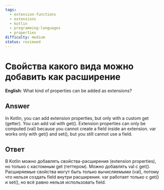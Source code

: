 ```yaml
---
tags:
  - extension-functions
  - extensions
  - kotlin
  - programming-languages
  - properties
difficulty: medium
status: reviewed
---
```


# Свойства какого вида можно добавить как расширение

**English**: What kind of properties can be added as extensions?

## Answer

In Kotlin, you can add extension properties, but only with a custom get (getter). You can add val with get(). Extension properties can only be computed (val) because you cannot create a field inside an extension. var works only with get() and set(), but you still cannot use a field.

## Ответ

В Kotlin можно добавлять свойства-расширения (extension properties), но только с кастомным get (геттером). Можно добавлять val с get(). Расширяемые свойства могут быть только вычисляемыми (val), потому что нельзя создать field внутри расширения. var работает только с get() и set(), но всё равно нельзя использовать field.

